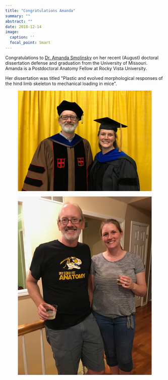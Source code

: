 ```yaml
---
title: "Congratulations Amanda"
summary: ""
abstract: ""
date: 2018-12-14
image:
  caption: ''
  focal_point: Smart
---
```


Congratulations to [Dr. Amanda Smolinsky](https://www.middletonlab.org/authors/smolinsky/) on her recent (August) doctoral dissertation defense and graduation from the University of Missouri. Amanda is a Postdoctoral Anatomy Fellow at Rocky Vista University.

Her dissertation was titled "Plastic and evolved morphological responses of the hind limb skeleton to mechanical loading in mice".

<figure>
<img src="smolinsky-grad.jpg">
</figure>
    
<figure>
<img src="smolinsky-defense.jpg">
</figure>
